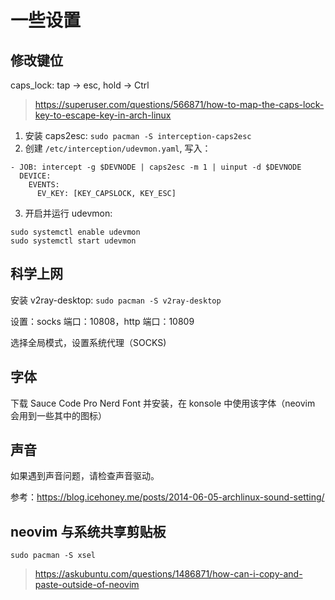 # 一些设置

## 修改键位

caps_lock: tap -> esc, hold -> Ctrl

> https://superuser.com/questions/566871/how-to-map-the-caps-lock-key-to-escape-key-in-arch-linux

1. 安装 caps2esc: `sudo pacman -S interception-caps2esc`
2. 创建 `/etc/interception/udevmon.yaml`, 写入：

```
- JOB: intercept -g $DEVNODE | caps2esc -m 1 | uinput -d $DEVNODE
  DEVICE:
    EVENTS:
      EV_KEY: [KEY_CAPSLOCK, KEY_ESC]
```

3. 开启并运行 udevmon:

```
sudo systemctl enable udevmon
sudo systemctl start udevmon
```

## 科学上网

安装 v2ray-desktop: `sudo pacman -S v2ray-desktop`

设置：socks 端口：10808，http 端口：10809

选择全局模式，设置系统代理（SOCKS)

## 字体

下载 Sauce Code Pro Nerd Font 并安装，在 konsole 中使用该字体（neovim 会用到一些其中的图标）

## 声音

如果遇到声音问题，请检查声音驱动。

参考：https://blog.icehoney.me/posts/2014-06-05-archlinux-sound-setting/

## neovim 与系统共享剪贴板

`sudo pacman -S xsel`

> https://askubuntu.com/questions/1486871/how-can-i-copy-and-paste-outside-of-neovim
